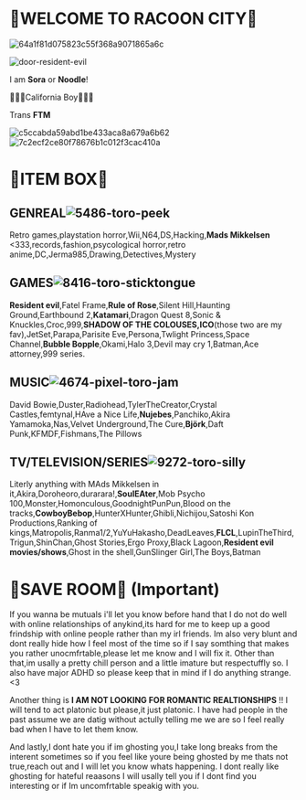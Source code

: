 # 🧬WELCOME TO RACOON CITY🧬
![64a1f81d075823c55f368a9071865a6c](https://github.com/WhoSora/WhoSora/assets/156549100/a1d584bb-bd67-4dfb-8d56-46d0a0755d3a)

![door-resident-evil](https://github.com/WhoSora/WhoSora/assets/156549100/e475924e-1f0e-4fde-8f02-4e3a544d586c)



I am **Sora** or **Noodle**!

🐻🧸🤎California Boy🤎🧸🐻

Trans **FTM**


![c5ccabda59abd1be433aca8a679a6b62](https://github.com/WhoSora/WhoSora/assets/156549100/c68e26d6-ef8d-48fc-9427-be715e8e8155)![7c2ecf2ce80f78676b1c012f3cac410a](https://github.com/WhoSora/WhoSora/assets/156549100/c86b8f14-06fe-4cef-a390-547ccc4f1275)


# 🧬ITEM BOX🧬 

## **GENREAL**![5486-toro-peek](https://github.com/WhoSora/WhoSora/assets/156549100/8c5e05bf-17a1-4c61-a622-a8a4cf213533)


Retro games,playstation horror,Wii,N64,DS,Hacking,**Mads Mikkelsen** <333,records,fashion,psycological horror,retro anime,DC,Jerma985,Drawing,Detectives,Mystery

## **GAMES**![8416-toro-sticktongue](https://github.com/WhoSora/WhoSora/assets/156549100/d7f91efb-2cdc-40f2-a8f9-28b51ba272e9)


**Resident evil**,Fatel Frame,**Rule of Rose**,Silent Hill,Haunting Ground,Earthbound 2,**Katamari**,Dragon Quest 8,Sonic & Knuckles,Croc,999,**SHADOW OF THE COLOUSES,ICO**(those two are my fav),JetSet,Parapa,Parisite Eve,Persona,Twlight Princess,Space Channel,**Bubble Bopple**,Okami,Halo 3,Devil may cry 1,Batman,Ace attorney,999 series.

## **MUSIC**![4674-pixel-toro-jam](https://github.com/WhoSora/WhoSora/assets/156549100/f6c9d9f0-58ef-4620-8629-2cb60ddf1ed1)

David Bowie,Duster,Radiohead,TylerTheCreator,Crystal Castles,femtynal,HAve a Nice Life,**Nujebes**,Panchiko,Akira Yamamoka,Nas,Velvet Underground,The Cure,**Björk**,Daft Punk,KFMDF,Fishmans,The Pillows

## **TV/TELEVISION/SERIES**![9272-toro-silly](https://github.com/WhoSora/WhoSora/assets/156549100/21cf568e-866e-4994-9e9d-dab5e75f2d4b)

Literly anything with MAds Mikkelsen in it,Akira,Doroheoro,durarara!,**SoulEAter**,Mob Psycho 100,Monster,Homonculous,GoodnightPunPun,Blood on the tracks,**CowboyBebop**,HunterXHunter,Ghibli,Nichijou,Satoshi Kon Productions,Ranking of kings,Matropolis,Ranma1/2,YuYuHakasho,DeadLeaves,**FLCL**,LupinTheThird,Trigun,ShinChan,Ghost Stories,Ergo Proxy,Black Lagoon,**Resident evil movies/shows**,Ghost in the shell,GunSlinger Girl,The Boys,Batman


# 🧬SAVE ROOM🧬 (Important)

If you wanna be mutuals i'll let you know before hand that I do not do well with online relationships of anykind,its hard for me to keep up a good frindship with online people rather than my irl friends. Im also very blunt and dont really hide how I feel most of the time so if I say somthing that makes you rather unocmfrtable,please let me know and I will fix it. Other than that,im usally a pretty chill person and a little imature but respectuffly so. I also have major ADHD so please keep that in mind if I do anything strange. <3

Another thing is **I AM NOT LOOKING FOR ROMANTIC REALTIONSHIPS** !! I will tend to act platonic but please,it just platonic. I have had people in the past assume we are datig without actully telling me we are so I feel really bad when I have to let them know.

And lastly,I dont hate you if im ghosting you,I take long breaks from the interent sometimes so if you feel like youre being ghosted by me thats not true,reach out and I will let you know whats happening. I dont really like ghosting for hateful reaasons I will usally tell you if I dont find you interesting or if Im uncomfrtable speakig with you. 




